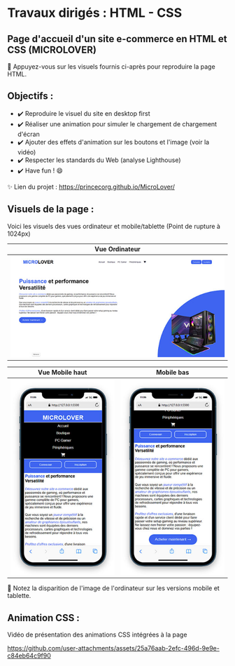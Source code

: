 # Travaux dirigés : HTML - CSS
## Page d'accueil d'un site e-commerce en HTML et CSS (MICROLOVER)
:memo: Appuyez-vous sur les visuels fournis ci-après pour reproduire la page HTML.
## Objectifs :
-  :heavy_check_mark:	Reproduire le visuel du site en desktop first
-  :heavy_check_mark:	Réaliser une animation pour simuler le chargement de chargement d'écran 
-  :heavy_check_mark:	Ajouter des effets d'animation sur les boutons et l'image (voir la vidéo)
-  :heavy_check_mark:	Respecter les standards du Web (analyse Lighthouse)
-  :heavy_check_mark:	Have fun ! :smile:

:sparkles: Lien du projet : https://princecorg.github.io/MicroLover/

## Visuels de la page :
Voici les visuels des vues ordinateur et mobile/tablette (Point de rupture à 1024px)

| Vue Ordinateur  |
|-----------|
| <img alt="screenshot01 : desktop view" src="images/bureau.jpg" width="626"> |

| Vue Mobile haut  | Mobile bas |
|-----------|-----------|
| <img alt="screenshot02 : mobile view top" src="images/mobile01.jpg" width="300"> | <img alt="screenshot01 : mobile view bottom" src="images/mobile02.jpg" width="300"> |

:rotating_light: Notez la disparition de l'image de l'ordinateur sur les versions mobile et tablette.

## Animation CSS :
Vidéo de présentation des animations CSS intégrées à la page

https://github.com/user-attachments/assets/25a76aab-2efc-496d-9e9e-c84eb64c9f90

